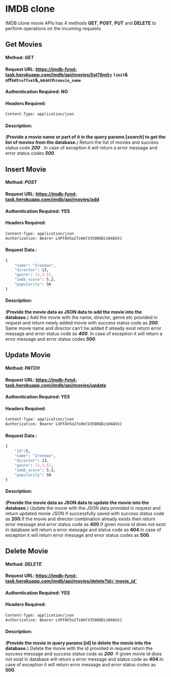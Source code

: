 
# IMDB clone

IMDB clone movie APIs has 4 methods **GET**, **POST**, **PUT** and **DELETE** to perform operations on the incoming requests.


##  Get Movies 
#### Method: *GET*
#### Request URL: https://imdb-fynd-task.herokuapp.com/imdb/api/movies/list?limit= `limit`& offset=`offset`&_search=`movie_name`
#### Authentication Required: NO
#### Headers Required:
```sh
Content-Type: application/json
```
#### Description:
(__Provide a movie name or part of it in the query params [_search_] to get the list of movies from the database.__)
Return the list of movies and success status code __*200*__  . In case of exception it will return a error message and error status codes __*500*__. 

## Insert Movie
#### Method: *POST*
#### Request URL: https://imdb-fynd-task.herokuapp.com/imdb/api/movies/add
#### Authentication Required: YES
#### Headers Required:
```sh
Content-Type: application/json
Authorization: Bearer LXFFAV5o27s0mlV3508QDz104ASVJ
```
#### Request Data <Sample Data>: 
```sh
{
	"name": "Ironman",
	"director": 13,
	"genre": [2,3,5],
	"imdb_score": 5.2,
    "popularity": 50
}
```

#### Description:
(__Provide the movie data as JSON data to add the movie into the database.__)
Add the movie with the name, director, genre etc provided in request and return newly added movie with success status code as __*200*__. Same movie name and director can't be added if already exist return error message and error status code as __*400*__. In case of exception it will return a error message and error status codes __*500*__. 

## Update Movie
#### Method: *PATCH*
#### Request URL: https://imdb-fynd-task.herokuapp.com/imdb/api/movies/update
#### Authentication Required: YES
#### Headers Required:
```sh
Content-Type: application/json
Authorization: Bearer LXFFAV5o27s0mlV3508QDz104ASVJ
```
#### Request Data <Sample Data>: 
```sh
{
	"id":5,
	"name": "Ironman",
	"director": 13,
	"genre": [2,3,5],
	"imdb_score": 5.2,
    "popularity": 50
}
```
#### Description:
(__Provide the movie data as JSON data to update the movie into the database.__)
Update the movie with the JSON data provided in request and return updated movie JSON if successfully saved with success status code as __200__.If the movie and director combination already exists then return error message and error status code as __400__.If given movie id does not exist in database will return a error message and status code as  __404__.In case of exception it will return error message and error status codes as __500__.

## Delete Movie
#### Method: *DELETE*
#### Request URL: https://imdb-fynd-task.herokuapp.com/imdb/api/movies/delete?id=`movie_id`
#### Authentication Required: YES
#### Headers Required:
```sh
Content-Type: application/json
Authorization: Bearer LXFFAV5o27s0mlV3508QDz104ASVJ
```
#### Description:
(__Provide the movie in query params [id] to delete the movie into the database.__)
 Delete the movie with the id provided in request return the success message and success status code as __*200*__. If given movie id does not exist in database will return a error message and status code as  __404__.In case of exception it will return error message and error status codes as __500__.
